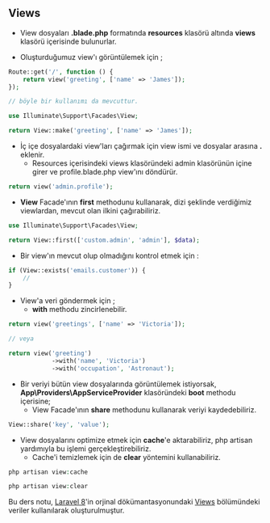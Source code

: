 ## Views
 
* View dosyaları **.blade.php** formatında **resources** klasörü altında **views** klasörü içerisinde bulunurlar.

* Oluşturduğumuz view'ı görüntülemek için ;

```php
Route::get('/', function () {
    return view('greeting', ['name' => 'James']);
}); 

// böyle bir kullanımı da mevcuttur.

use Illuminate\Support\Facades\View;

return View::make('greeting', ['name' => 'James']);
```

* İç içe dosyalardaki view'ları çağırmak için view ismi ve dosyalar arasına **.** eklenir.
  * Resources içerisindeki views klasöründeki admin klasörünün içine girer ve profile.blade.php view'ını döndürür.

```php
return view('admin.profile');
```

* **View** Facade'ının **first** methodunu kullanarak, dizi şeklinde verdiğimiz viewlardan, mevcut olan ilkini çağırabiliriz.

```php
use Illuminate\Support\Facades\View;

return View::first(['custom.admin', 'admin'], $data);
```

* Bir view'ın mevcut olup olmadığını kontrol etmek için : 

```php
if (View::exists('emails.customer')) {
    //
}
```

* View'a veri göndermek için ;
  * **with** methodu zincirlenebilir.

```php
return view('greetings', ['name' => 'Victoria']);

// veya 

return view('greeting')
            ->with('name', 'Victoria')
            ->with('occupation', 'Astronaut');
```

* Bir veriyi bütün view dosyalarında görüntülemek istiyorsak, **App\Providers\AppServiceProvider** klasöründeki **boot** methodu içerisine;
  * View Facade'ının **share** methodunu kullanarak veriyi kaydedebiliriz.

```php
View::share('key', 'value');
```

* View dosyalarını optimize etmek için **cache**'e aktarabiliriz, php artisan yardımıyla bu işlemi gerçekleştirebiliriz.
  * Cache'i temizlemek için de **clear** yöntemini kullanabiliriz.

```php
php artisan view:cache

php artisan view:clear
```

Bu ders notu, [Laravel 8](https://laravel.com/docs/8.x/)'in orjinal dökümantasyonundaki [Views](https://laravel.com/docs/8.x/views) bölümündeki veriler
kullanılarak oluşturulmuştur.

